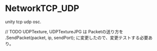 # NetworkTCP_UDP
unity tcp udp osc.

// TODO UDPTexture, UDPTextureJPG は Packetの送り方を .SendPacket(packet, ip, sendPort); に変更したので、変更テストする必要あり。
